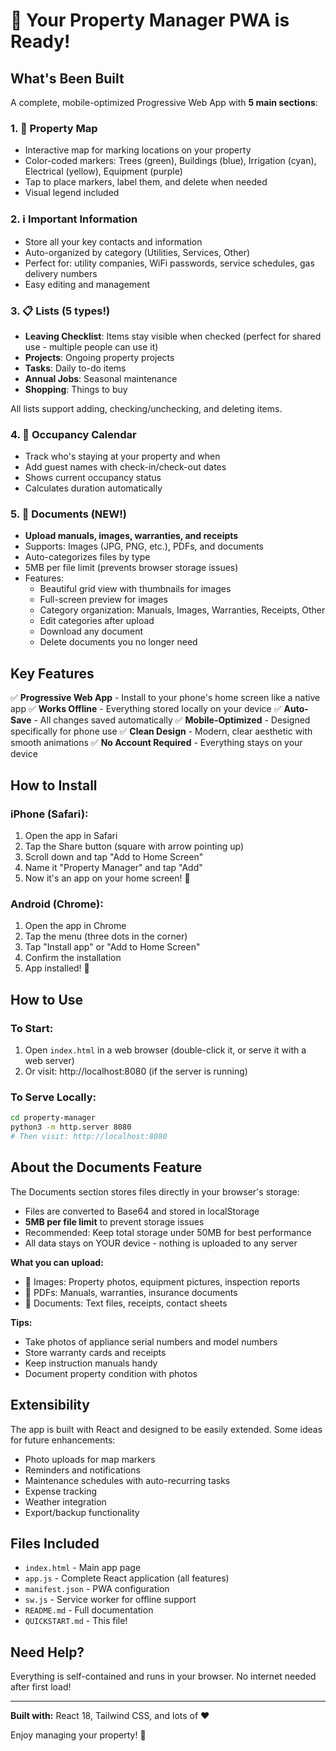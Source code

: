 # 🎉 Your Property Manager PWA is Ready!

## What's Been Built

A complete, mobile-optimized Progressive Web App with **5 main sections**:

### 1. 📍 Property Map
- Interactive map for marking locations on your property
- Color-coded markers: Trees (green), Buildings (blue), Irrigation (cyan), Electrical (yellow), Equipment (purple)
- Tap to place markers, label them, and delete when needed
- Visual legend included

### 2. ℹ️ Important Information
- Store all your key contacts and information
- Auto-organized by category (Utilities, Services, Other)
- Perfect for: utility companies, WiFi passwords, service schedules, gas delivery numbers
- Easy editing and management

### 3. 📋 Lists (5 types!)
- **Leaving Checklist**: Items stay visible when checked (perfect for shared use - multiple people can use it)
- **Projects**: Ongoing property projects
- **Tasks**: Daily to-do items
- **Annual Jobs**: Seasonal maintenance
- **Shopping**: Things to buy

All lists support adding, checking/unchecking, and deleting items.

### 4. 📅 Occupancy Calendar
- Track who's staying at your property and when
- Add guest names with check-in/check-out dates
- Shows current occupancy status
- Calculates duration automatically

### 5. 📄 Documents (NEW!)
- **Upload manuals, images, warranties, and receipts**
- Supports: Images (JPG, PNG, etc.), PDFs, and documents
- Auto-categorizes files by type
- 5MB per file limit (prevents browser storage issues)
- Features:
  - Beautiful grid view with thumbnails for images
  - Full-screen preview for images
  - Category organization: Manuals, Images, Warranties, Receipts, Other
  - Edit categories after upload
  - Download any document
  - Delete documents you no longer need

## Key Features

✅ **Progressive Web App** - Install to your phone's home screen like a native app
✅ **Works Offline** - Everything stored locally on your device
✅ **Auto-Save** - All changes saved automatically
✅ **Mobile-Optimized** - Designed specifically for phone use
✅ **Clean Design** - Modern, clear aesthetic with smooth animations
✅ **No Account Required** - Everything stays on your device

## How to Install

### iPhone (Safari):
1. Open the app in Safari
2. Tap the Share button (square with arrow pointing up)
3. Scroll down and tap "Add to Home Screen"
4. Name it "Property Manager" and tap "Add"
5. Now it's an app on your home screen! 🎉

### Android (Chrome):
1. Open the app in Chrome
2. Tap the menu (three dots in the corner)
3. Tap "Install app" or "Add to Home Screen"
4. Confirm the installation
5. App installed! 🎉

## How to Use

### To Start:
1. Open `index.html` in a web browser (double-click it, or serve it with a web server)
2. Or visit: http://localhost:8080 (if the server is running)

### To Serve Locally:
```bash
cd property-manager
python3 -m http.server 8080
# Then visit: http://localhost:8080
```

## About the Documents Feature

The Documents section stores files directly in your browser's storage:
- Files are converted to Base64 and stored in localStorage
- **5MB per file limit** to prevent storage issues
- Recommended: Keep total storage under 50MB for best performance
- All data stays on YOUR device - nothing is uploaded to any server

**What you can upload:**
- 📸 Images: Property photos, equipment pictures, inspection reports
- 📄 PDFs: Manuals, warranties, insurance documents
- 📝 Documents: Text files, receipts, contact sheets

**Tips:**
- Take photos of appliance serial numbers and model numbers
- Store warranty cards and receipts
- Keep instruction manuals handy
- Document property condition with photos

## Extensibility

The app is built with React and designed to be easily extended. Some ideas for future enhancements:
- Photo uploads for map markers
- Reminders and notifications
- Maintenance schedules with auto-recurring tasks
- Expense tracking
- Weather integration
- Export/backup functionality

## Files Included

- `index.html` - Main app page
- `app.js` - Complete React application (all features)
- `manifest.json` - PWA configuration
- `sw.js` - Service worker for offline support
- `README.md` - Full documentation
- `QUICKSTART.md` - This file!

## Need Help?

Everything is self-contained and runs in your browser. No internet needed after first load!

---

**Built with:** React 18, Tailwind CSS, and lots of ❤️

Enjoy managing your property! 🏡

